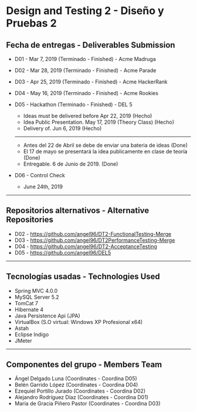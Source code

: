# Design and Testing 2 - Diseño y Pruebas 2
  
  ## Fecha de entregas - Deliverables Submission
  
  * D01 - Mar 7, 2019 (Terminado - Finished) - Acme Madruga
  * D02 - Mar 28, 2019 (Terminado - Finished) - Acme Parade
  * D03 - Apr 25, 2019 (Terminado - Finished) - Acme HackerRank
  * D04 - May 16, 2019 (Terminado - Finished) - Acme Rookies
  * D05 - Hackathon (Terminado - Finished) - DEL 5
  
    * Ideas must be delivered before Apr 22, 2019 (Hecho)
    * Idea Public Presentation. May 17, 2019 (Theory Class) (Hecho)
    * Delivery of. Jun 6, 2019 (Hecho)
    ---
    * Antes del 22 de Abril se debe de enviar una bateria de ideas (Done)
    * El 17 de mayo se presentará la idea publicamente en clase de teoría (Done)
    * Entregable. 6 de Junio de 2019. (Done)
  * D06 - Control Check
	* June 24th, 2019

  ---
  ## Repositorios alternativos - Alternative Repositories
  
  * D02 - https://github.com/angel96/DT2-FunctionalTesting-Merge
  * D03 - https://github.com/angel96/DT2PerformanceTesting-Merge
  * D04 - https://github.com/angel96/DT2-AcceptanceTesting
  * D05 - https://github.com/angel96/DEL5
  ---
  ## Tecnologías usadas - Technologies Used
  
  * Spring MVC 4.0.0
  * MySQL Server 5.2
  * TomCat 7
  * Hibernate 4
  * Java Persistence Api (JPA)
  * VirtualBox (S.O virtual: Windows XP Profesional x64)
  * Astah
  * Eclipse Indigo
  * JMeter
  ---
  ## Componentes del grupo - Members Team
  
  * Ángel Delgado Luna (Coordinates - Coordina D05)
  * Belén Garrido López (Coordinates - Coordina D04)
  * Ezequiel Portillo Jurado (Coordinates - Coordina D02)
  * Alejandro Rodríguez Díaz (Coordinates - Coordina D01)
  * María de Gracia Piñero Pastor (Coordinates - Coordina D03)
